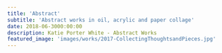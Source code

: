 ```yaml
---
title: 'Abstract'
subtitle: 'Abstract works in oil, acrylic and paper collage'
date: 2018-06-3000:00:00
description: Katie Porter White - Abstract Works
featured_image: 'images/works/2017-CollectingThoughtsandPieces.jpg'
---
```


<div class="gallery"data-columns="3">
	<img src="/img/blank.jpg"alt=""data-echo="/images/works/2016-Abstract1.jpg">
	<img src="/img/blank.jpg"alt=""data-echo="/images/works/2016-Ice.png">
	<img src="/img/blank.png"alt=""data-echo="/images/works/2016-KatieandDoug.JPG">
	<img src="/img/blank.png"alt=""data-echo="/images/works/2016-Keyhole.jpg">
	<img src="/img/blank.png"alt=""data-echo="/images/works/2016-MatisseWindow.png">
	<img src="/img/blank.png"alt=""data-echo="/images/works/2016-MenonBench.png">
	<img src="/img/blank.png"alt=""data-echo="/images/works/2016-SittingatSunset.jpg">
	<img src="/img/blank.png"alt=""data-echo="/images/works/2016-SpacetoBreathe.JPG">
	<img src="/img/blank.png"alt=""data-echo="/images/works/2016-StairsintheSpring.jpg">
	<img src="/img/blank.png"alt=""data-echo="/images/works/2017-CalmBeforetheStorm.jpg">
	<img src="/img/blank.png"alt=""data-echo="/images/works/2017-Cara.JPG">
	<img src="/img/blank.png"alt=""data-echo="/images/works/2017-CollectingThoughtsandPieces.jpg">
	<img src="/img/blank.png"alt=""data-echo="/images/works/2017-ComposedandWaiting.jpg">
	<img src="/img/blank.png"alt=""data-echo="/images/works/2017-FingersandLeaves.jpg">
	<img src="/img/blank.png"alt=""data-echo="/images/works/2017-Flight.jpg">
	<img src="/img/blank.png"alt=""data-echo="/images/works/2017-Forge.jpg">
	<img src="/img/blank.png"alt=""data-echo="/images/works/2018-GreenWhees.jpg">
	<img src="/img/blank.png"alt=""data-echo="/images/works/2017-HiddenCavern.jpg">
	<img src="/img/blank.png"alt=""data-echo="/images/works/2017-LookingupfromtheCanyonFloor.jpg">
	<img src="/img/blank.png"alt=""data-echo="/images/works/2017-MountainsonFire.jpg">
	<img src="/img/blank.png"alt=""data-echo="/images/works/2017-Next.jpg">
	<img src="/img/blank.png"alt=""data-echo="/images/works/2018-BlueScales.jpg">
	<img src="/img/blank.png"alt=""data-echo="/images/works/2018-PinkWhee.jpg">
	<img src="/img/blank.png"alt=""data-echo="/images/works/2018-Power.jpg">
	<img src="/img/blank.png"alt=""data-echo="/images/works/2018-Untitled.jpg">
	<img src="/img/blank.png"alt=""data-echo="/images/works/2018-YellowWhee.jpg">
	<img src="/img/blank.png"alt=""data-echo="/images/works/2019-BlackandYellow.jpg">
	<img src="/img/blank.png"alt=""data-echo="/images/works/2019-Expanse1.jpg">
	<img src="/img/blank.png"alt=""data-echo="/images/works/2019-Expanse2.jpg">
	<img src="/img/blank.png"alt=""data-echo="/images/works/2019-GreenCrown.jpg">
	<img src="/img/blank.png"alt=""data-echo="/images/works/2019-Omen.jpg">
	<img src="/img/blank.png"alt=""data-echo="/images/works/2019-OriginalDots.jpg">
	<img src="/img/blank.png"alt=""data-echo="/images/works/2019-PinkCrown.jpg">
	<img src="/img/blank.png"alt=""data-echo="/images/works/2019-PinkDots.jpg">
	<img src="/img/blank.png"alt=""data-echo="/images/works/2019-SummerWash.jpg">
	<img src="/img/blank.png"alt=""data-echo="/images/works/2019-TriumphakaCollageSeries9.JPG">
	<img src="/img/blank.png"alt=""data-echo="/images/works/2019-Untitled2.jpg">
	<img src="/img/blank.png"alt=""data-echo="/images/works/2019-Untitled.jpg">
</div>
